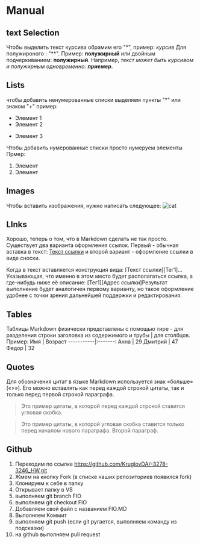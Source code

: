 # Manual
## text Selection
Чтобы выделить текст курсива обрамим его "*", пример: *курсив*
Для полужироного : "**". Пример: **полужирный** или двойным подчеркиванием: __полужирный__. Например, _текст может быть курсивом и полужирным одновременно: **приемер**_.
## Lists
чтобы добавить ненумерованные списки выделяем пункты "*" или знаком "+"
пример:
* Элемент 1
* Элемент 2
+ Элемент 3


Чтобы добавить нумерованные списки просто нумеруем элементы
Прмер:
1. Элемент
2. Элемент 
## Images
Чтобы вставить изображения, нужно написать следующее: ![cat](cat.jpg)
## LInks
Хорошо, теперь о том, что в Markdown сделать не так просто.
Существует два варианта оформления ссылок. Первый - обычная вставка в текст:
[Текст ссылки](адрес "Описание") и второй вариант - оформление ссылки в виде сноски. 

Когда в текст вставляется конструкция вида:
[Текст ссылки][Тег1]... Указывающая, что именно в этом место будет располагаться ссылка, а где-нибудь ниже её описание:
[Тег1][Адрес ссылки]Результат выполнение будет аналогичен первому варианту, но такое оформление удобнее с точки зрения дальнейшей поддержки и редактирования.
## Tables
Таблицы Markdown физически представлены с помощью тире - для разделения строки заголовка из содержимого и трубы | для столбцов. Пример:
 Имя    | Возраст 
-----------|:-------: 
Анна       |   29 
Дмитрий    |   47 
Федор      |   32
## Quotes
Для обозначения цитат в языке Markdown используется знак «больше» («>»). Его можно вставлять как перед каждой строкой цитаты, так и только перед первой строкой параграфа. 

>Это пример цитаты,
>в которой перед каждой строкой
>ставится угловая скобка.

>Это пример цитаты,
в которой угловая скобка
ставится только перед началом нового параграфа.
>Второй параграф.
## Github
1. Переходим по ссылке https://github.com/KruglovDA/-3278-3246_HW.git
2. Жмем на кнопку Fork (в списке наших репозиториев появился fork)
3. Клонируем к себе в папку
4. Открывает папку в VS
5. выполняем git branch FIO
6. выполняем git checkout FIO
7. Добавляем свой файл с названием FIO.MD
8. Выполняем Коммит
9. выполняем git push (если git ругается, выполняем команду из подсказки)
10. на github выполняем pull request